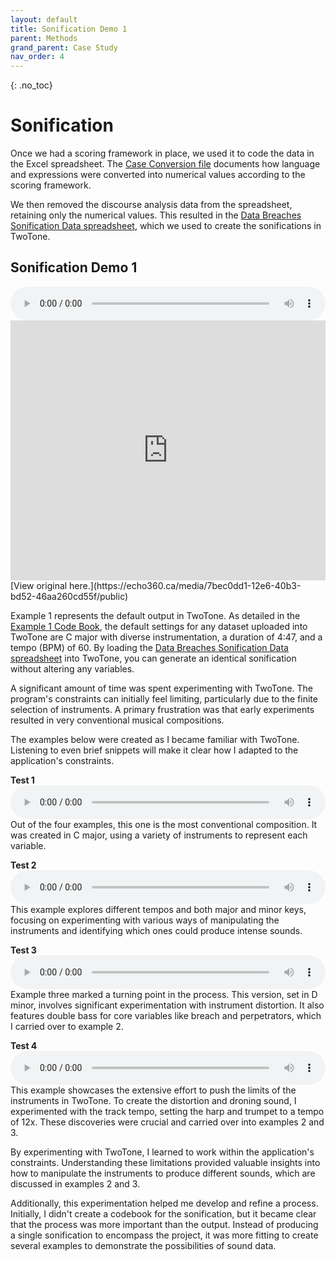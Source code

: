 ```yaml
---
layout: default
title: Sonification Demo 1
parent: Methods
grand_parent: Case Study
nav_order: 4
---
```


<!-- 
This page is an example lesson template.
Add, edit, or remove any content below for the workshop in question. -->

<!-- Putting a {: .no_toc} above a header removes it from the table of contents -->

{: .no_toc}  
# Sonification

Once we had a scoring framework in place, we used it to code the data in the Excel spreadsheet. The [Case Conversion file](../data/Case%20Conversion.xlsx) documents how language and expressions were converted into numerical values according to the scoring framework.  

We then removed the discourse analysis data from the spreadsheet, retaining only the numerical values. This resulted in the [Data Breaches Sonification Data spreadsheet](../data/Data%20Breaches%20Sonification%20Data.xlsx), which we used to create the sonifications in TwoTone.  

## Sonification Demo 1

<audio controls preload="auto" style="width: 100%">
  <source src="../data/audio/EXAMPLE 1.mp3" type="audio/mpeg">
[Download audio here.](../data/audio/EXAMPLE 1.mp3)
</audio>

<iframe height="416" width="100%" allowfullscreen frameborder=0 src="https://echo360.ca/media/7bec0dd1-12e6-40b3-bd52-46aa260cd55f/public"></iframe>
[View original here.](https://echo360.ca/media/7bec0dd1-12e6-40b3-bd52-46aa260cd55f/public)

Example 1 represents the default output in TwoTone. As detailed in the [Example 1 Code Book](../data/EXAMPLE%201%20CODE%20BOOK.pdf), the default settings for any dataset uploaded into TwoTone are C major with diverse instrumentation, a duration of 4:47, and a tempo (BPM) of 60. By loading the [Data Breaches Sonification Data spreadsheet](../data/Data%20Breaches%20Sonification%20Data.xlsx) into TwoTone, you can generate an identical sonification without altering any variables.

A significant amount of time was spent experimenting with TwoTone. The program's constraints can initially feel limiting, particularly due to the finite selection of instruments. A primary frustration was that early experiments resulted in very conventional musical compositions.

The examples below were created as I became familiar with TwoTone. Listening to even brief snippets will make it clear how I adapted to the application's constraints.

<b>Test 1</b> 
<audio controls preload="auto" style="width: 100%">
  <source src="../data/audio/Test 1.mp3" type="audio/mpeg">
[Download audio here.](../data/audio/Test 1.mp3)
</audio> 
Out of the four examples, this one is the most conventional composition. It was created in C major, using a variety of instruments to represent each variable.

<b>Test 2</b> 
<audio controls preload="auto" style="width: 100%">
  <source src="../data/audio/Test 2.mp3" type="audio/mpeg">
[Download audio here.](../data/audio/Test 2.mp3)
</audio> 
This example explores different tempos and both major and minor keys, focusing on experimenting with various ways of manipulating the instruments and identifying which ones could produce intense sounds.

<b>Test 3</b> 
<audio controls preload="auto" style="width: 100%">
  <source src="../data/audio/Test 3.mp3" type="audio/mpeg">
[Download audio here.](../data/audio/Test 3.mp3)
</audio> 
Example three marked a turning point in the process. This version, set in D minor, involves significant experimentation with instrument distortion. It also features double bass for core variables like breach and perpetrators, which I carried over to example 2.

<b>Test 4</b> 
<audio controls preload="auto" style="width: 100%">
  <source src="../data/audio/Test 4.mp3" type="audio/mpeg">
[Download audio here.](../data/audio/Test 4.mp3)
</audio> 
This example showcases the extensive effort to push the limits of the instruments in TwoTone. To create the distortion and droning sound, I experimented with the track tempo, setting the harp and trumpet to a tempo of 12x. These discoveries were crucial and carried over into examples 2 and 3.

By experimenting with TwoTone, I learned to work within the application's constraints. Understanding these limitations provided valuable insights into how to manipulate the instruments to produce different sounds, which are discussed in examples 2 and 3.

Additionally, this experimentation helped me develop and refine a process. Initially, I didn't create a codebook for the sonification, but it became clear that the process was more important than the output. Instead of producing a single sonification to encompass the project, it was more fitting to create several examples to demonstrate the possibilities of sound data.